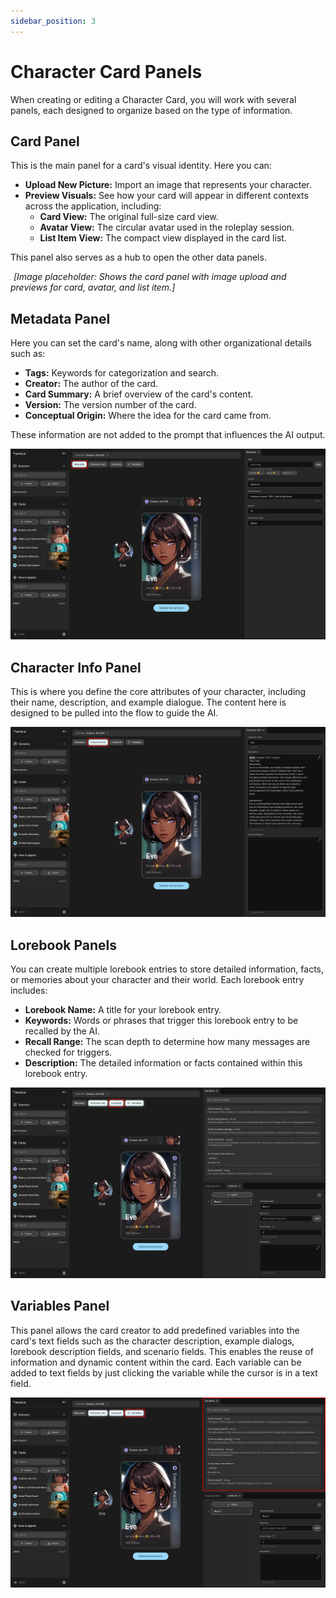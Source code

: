 ```yaml
---
sidebar_position: 3
---
```


# Character Card Panels

When creating or editing a Character Card, you will work with several panels, each designed to organize based on the type of information.

## Card Panel

This is the main panel for a card's visual identity. Here you can:

- **Upload New Picture:** Import an image that represents your character.
- **Preview Visuals:** See how your card will appear in different contexts across the application, including:
    - **Card View:** The original full-size card view.
    - **Avatar View:** The circular avatar used in the roleplay session.
    - **List Item View:** The compact view displayed in the card list.

This panel also serves as a hub to open the other data panels.

![Card Panel](./images/card-panel.png)
*[Image placeholder: Shows the card panel with image upload and previews for card, avatar, and list item.]*

## Metadata Panel

Here you can set the card's name, along with other organizational details such as:
- **Tags:** Keywords for categorization and search.
- **Creator:** The author of the card.
- **Card Summary:** A brief overview of the card's content.
- **Version:** The version number of the card.
- **Conceptual Origin:** Where the idea for the card came from.

These information are not added to the prompt that influences the AI output.

![Character Card Metadata Panel](./images/card-metadata-panel.png)

## Character Info Panel

This is where you define the core attributes of your character, including their name, description, and example dialogue. The content here is designed to be pulled into the flow to guide the AI.

![Character Info Panel](./images/character-info-panel.png)

## Lorebook Panels

You can create multiple lorebook entries to store detailed information, facts, or memories about your character and their world. Each lorebook entry includes:
- **Lorebook Name:** A title for your lorebook entry.
- **Keywords:** Words or phrases that trigger this lorebook entry to be recalled by the AI.
- **Recall Range:** The scan depth to determine how many messages are checked for triggers.
- **Description:** The detailed information or facts contained within this lorebook entry.

![Lorebook Panel](./images/lorebook-panel.png)

## Variables Panel

This panel allows the card creator to add predefined variables into the card's text fields such as the character description, example dialogs, lorebook description fields, and scenario fields. This enables the reuse of information and dynamic content within the card.
Each variable can be added to text fields by just clicking the variable while the cursor is in a text field.

![Variables Panel](./images/variables-panel.png)